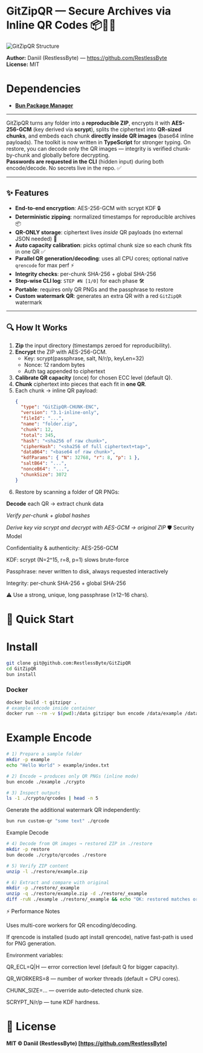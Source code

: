 # GitZipQR — Secure Archives via Inline QR Codes 📦🔐📱

![GitZipQR Structure](https://github.com/RestlessByte/GitZipQR/blob/main/assets/structures/structures.png)

**Author:** Daniil (RestlessByte) — https://github.com/RestlessByte  
**License:** MIT
 
 # Dependencies
 - **[Bun Package Manager](https://bun.sh/)**
---------------------------------
GitZipQR turns any folder into a **reproducible ZIP**, encrypts it with **AES-256-GCM** (key derived via **scrypt**), splits the ciphertext into **QR-sized chunks**, and embeds each chunk **directly inside QR images** (base64 inline payloads). The toolkit is now written in **TypeScript** for stronger typing.
On restore, you can decode only the QR images — integrity is verified chunk-by-chunk and globally before decrypting.  
**Passwords are requested in the CLI** (hidden input) during both encode/decode. No secrets live in the repo. ✅  

---

## ✨ Features

- **End-to-end encryption**: AES-256-GCM with scrypt KDF 🔒  
- **Deterministic zipping**: normalized timestamps for reproducible archives 📦  
- **QR-ONLY storage**: ciphertext lives *inside* QR payloads (no external JSON needed) 📱  
- **Auto capacity calibration**: picks optimal chunk size so each chunk fits in one QR ✅  
- **Parallel QR generation/decoding**: uses all CPU cores; optional native `qrencode` for max perf ⚡
- **Integrity checks**: per-chunk SHA-256 + global SHA-256
- **Step-wise CLI log**: `STEP #N [1/0]` for each phase 🛠
- **Portable**: requires only QR PNGs and the passphrase to restore
- **Custom watermark QR**: generates an extra QR with a red `GitZipQR` watermark

---

## 🔍 How It Works

1. **Zip** the input directory (timestamps zeroed for reproducibility).  
2. **Encrypt** the ZIP with AES-256-GCM.  
   - Key: scrypt(passphrase, salt, N/r/p, keyLen=32)  
   - Nonce: 12 random bytes  
   - Auth tag appended to ciphertext  
3. **Calibrate QR capacity** (once) for chosen ECC level (default Q).  
4. **Chunk** ciphertext into pieces that each fit in **one QR**.  
5. Each chunk → inline QR payload:  
   ```json
   {
     "type": "GitZipQR-CHUNK-ENC",
     "version": "3.1-inline-only",
     "fileId": "...",
     "name": "folder.zip",
     "chunk": 12,
     "total": 345,
     "hash": "<sha256 of raw chunk>",
     "cipherHash": "<sha256 of full ciphertext+tag>",
     "dataB64": "<base64 of raw chunk>",
     "kdfParams": { "N": 32768, "r": 8, "p": 1 },
     "saltB64": "...",
     "nonceB64": "...",
     "chunkSize": 3072
   }
6. Restore by scanning a folder of QR PNGs:

**Decode** each QR → extract chunk data

*Verify per-chunk + global hashes*

*Derive key via scrypt and decrypt with AES-GCM → original ZIP*
🛡 Security Model

Confidentiality & authenticity: AES-256-GCM

KDF: scrypt (N=2^15, r=8, p=1) slows brute-force

Passphrase: never written to disk, always requested interactively

Integrity: per-chunk SHA-256 + global SHA-256

⚠ Use a strong, unique, long passphrase (≥12–16 chars).

# 🚀 Quick Start
# Install
```bash
git clone git@github.com:RestlessByte/GitZipQR
cd GitZipQR
bun install
```

### Docker

```bash
docker build -t gitzipqr .
# example encode inside container
docker run --rm -v $(pwd):/data gitzipqr bun encode /data/example /data/crypto
```

# Example Encode
```bash
# 1) Prepare a sample folder
mkdir -p example
echo "Hello World" > example/index.txt

# 2) Encode → produces only QR PNGs (inline mode)
bun encode ./example ./crypto

# 3) Inspect outputs
ls -1 ./crypto/qrcodes | head -n 5
```

Generate the additional watermark QR independently:

```bash
bun run custom-qr "some text" ./qrcode
```

Example Decode
```bash
# 4) Decode from QR images → restored ZIP in ./restore
mkdir -p restore
bun decode ./crypto/qrcodes ./restore

# 5) Verify ZIP content
unzip -l ./restore/example.zip

# 6) Extract and compare with original
mkdir -p ./restore/_example
unzip -q ./restore/example.zip -d ./restore/_example
diff -ruN ./example ./restore/_example && echo "OK: restored matches original ✅"
```
⚡ Performance Notes

Uses multi-core workers for QR encoding/decoding.

If qrencode is installed (sudo apt install qrencode), native fast-path is used for PNG generation.

Environment variables:

QR_ECL=Q|H — error correction level (default Q for bigger capacity).

QR_WORKERS=8 — number of worker threads (default = CPU cores).

CHUNK_SIZE=... — override auto-detected chunk size.

SCRYPT_N/r/p — tune KDF hardness.

# 📜 License

**MIT © Daniil (RestlessByte) [https://github.com/RestlessByte]**

